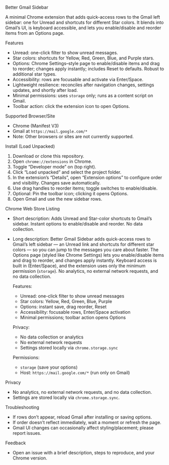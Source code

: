 Better Gmail Sidebar

A minimal Chrome extension that adds quick-access rows to the Gmail left sidebar: one for Unread and shortcuts for different Star colors. It blends into Gmail’s UI, is keyboard accessible, and lets you enable/disable and reorder items from an Options page.

Features
- Unread: one-click filter to show unread messages.
- Star colors: shortcuts for Yellow, Red, Green, Blue, and Purple stars.
 - Options: Chrome Settings–style page to enable/disable items and drag to reorder; changes apply instantly; includes Reset to defaults. Robust to additional star types.
- Accessibility: rows are focusable and activate via Enter/Space.
- Lightweight resilience: reconciles after navigation changes, settings updates, and shortly after load.
- Minimal permissions: uses `storage` only; runs as a content script on Gmail.
 - Toolbar action: click the extension icon to open Options.

Supported Browser/Site
- Chrome (Manifest V3)
- Gmail at `https://mail.google.com/*`
- Note: Other browsers or sites are not currently supported.

Install (Load Unpacked)
1) Download or clone this repository.
2) Open `chrome://extensions` in Chrome.
3) Toggle “Developer mode” on (top right).
4) Click “Load unpacked” and select the project folder.
5) In the extension’s “Details”, open “Extension options” to configure order and visibility. Changes save automatically.
6) Use drag handles to reorder items; toggle switches to enable/disable.
7) Optional: Pin the toolbar icon; clicking it opens Options.
8) Open Gmail and use the new sidebar rows.

Chrome Web Store Listing
- Short description:
  Adds Unread and Star-color shortcuts to Gmail’s sidebar. Instant options to enable/disable and reorder. No data collection.

- Long description:
  Better Gmail Sidebar adds quick-access rows to Gmail’s left sidebar — an Unread link and shortcuts for different star colors — so you can jump to the messages you care about faster. The Options page (styled like Chrome Settings) lets you enable/disable items and drag to reorder, and changes apply instantly. Keyboard access is built in (Enter/Space), and the extension uses only the minimum permission (`storage`). No analytics, no external network requests, and no data collection.

  Features:
  - Unread: one-click filter to show unread messages
  - Star colors: Yellow, Red, Green, Blue, Purple
  - Options: instant save, drag reorder, Reset
  - Accessibility: focusable rows, Enter/Space activation
  - Minimal permissions; toolbar action opens Options

  Privacy:
  - No data collection or analytics
  - No external network requests
  - Settings stored locally via `chrome.storage.sync`

  Permissions:
  - `storage` (save your options)
  - Host: `https://mail.google.com/*` (run only on Gmail)


Privacy
- No analytics, no external network requests, and no data collection.
- Settings are stored locally via `chrome.storage.sync`.

Troubleshooting
- If rows don’t appear, reload Gmail after installing or saving options.
- If order doesn’t reflect immediately, wait a moment or refresh the page.
- Gmail UI changes can occasionally affect styling/placement; please report issues.

Feedback
- Open an issue with a brief description, steps to reproduce, and your Chrome version.
